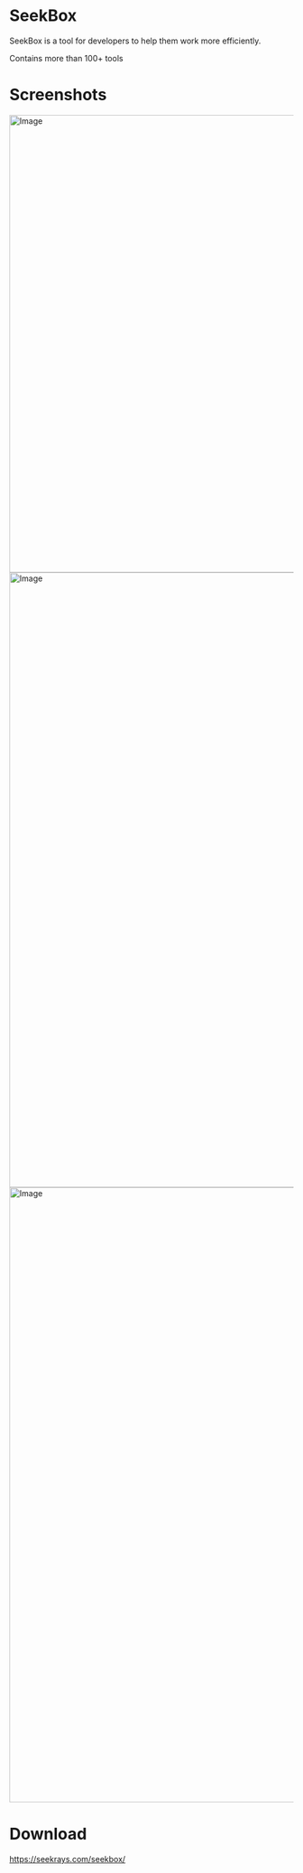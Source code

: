 # SeekBox
SeekBox is a tool for developers to help them work more efficiently.

Contains more than 100+ tools

# Screenshots

<img width="1210" height="810" alt="Image" src="https://github.com/user-attachments/assets/b085fb4b-d846-46c0-a12c-bda91c08c51b" />

<img width="1688" height="1089" alt="Image" src="https://github.com/user-attachments/assets/c5a5ea5c-a898-4197-bb5b-989901965486" />

<img width="1688" height="1089" alt="Image" src="https://github.com/user-attachments/assets/a78177a5-bb0b-446d-ae00-e42d5a8e66ff" />


# Download

https://seekrays.com/seekbox/
